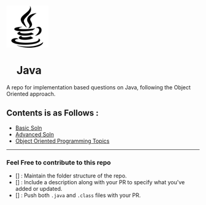 <img src="./assets/logoJava.png" width="110px">

# &nbsp;&nbsp;&nbsp;&nbsp;Java

A repo for implementation based questions on Java, following the Object Oriented approach.

## Contents is as Follows :

- [Basic Soln](https://github.com/akashchouhan16/Java/tree/main/Basic)
- [Advanced Soln](https://github.com/akashchouhan16/Java/tree/main/Advanced)
- [Object Oriented Programming Topics](https://github.com/akashchouhan16/Java/tree/main/OOP)

---

### Feel Free to contribute to this repo

- [] : Maintain the folder structure of the repo.
- [] : Include a description along with your PR to specify what you've added or updated.
- [] : Push both `.java` and `.class` files with your PR.

